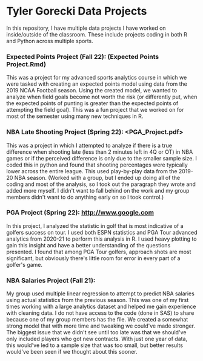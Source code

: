 # Tyler Gorecki Data Projects

In this repository, I have multiple data projects I have worked on inside/outside of the classroom. These include projects coding in both R and Python across multiple sports. 

### Expected Points Project (Fall 22): (Expected Points Project.Rmd)
This was a project for my advanced sports analytics course in which we were tasked with creating an expected points model using data from the 2019 NCAA Football season. Using the created model, we wanted to analyze when field goals become not worth the risk (or differently put, when the expected points of punting is greater than the expected points of attempting the field goal). This was a fun project that we worked on for most of the semester using many new techniques in R. 

### NBA Late Shooting Project (Spring 22): <PGA_Project.pdf>
This was a project in which I attempted to analyze if there is a true difference when shooting late (less than 2 minutes left in 4Q or OT) in NBA games or if the perceived difference is only due to the smaller sample size. I coded this in python and found that shooting percentages were typically lower across the entire league. This used play-by-play data from the 2019-20 NBA season. (Worked with a group, but I ended up doing all of the coding and most of the analysis, so I took out the paragraph they wrote and added more myself. I didn't want to fall behind on the work and my group members didn't want to do anything early on so I took control.)

### PGA Project (Spring 22): <http://www.google.com>
In this project, I analyzed the statistic in golf that is most indicative of a golfers success on tour. I used both ESPN statistics and PGA Tour advanced analytics from 2020-21 to perform this analysis in R. I used heavy plotting to gain this insight and have a better understanding of the questions presented. I found that among PGA Tour golfers, approach shots are most significant, but obviously there's little room for error in every part of a golfer's game. 

### NBA Salaries Project (Fall 21): 
My group used multiple linear regression to attempt to predict NBA salaries using actual statistics from the previous season. This was one of my first times working with a large analytics dataset and helped me gain experience with cleaning data. I  do not have access to the code (done in SAS) to share because one of my group members has the file. We created a somewhat strong model that with more time and tweaking we could've made stronger. The biggest issue that we didn't see until too late was that we should've only included players who got new contracts. With just one year of data, this would've led to a sample size that was too small, but better results would've been seen if we thought about this sooner. 

